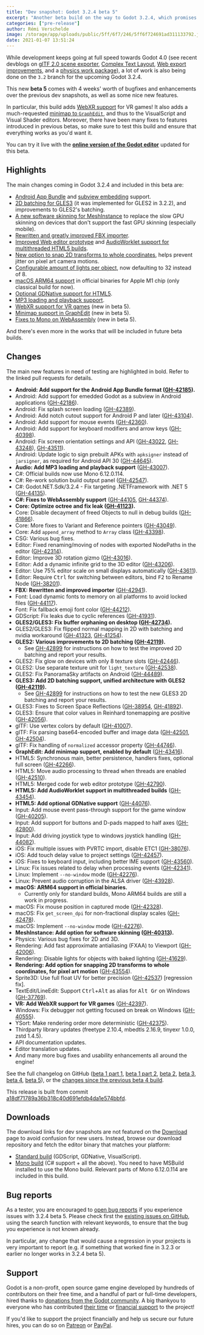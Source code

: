 ```yaml
---
title: "Dev snapshot: Godot 3.2.4 beta 5"
excerpt: "Another beta build on the way to Godot 3.2.4, which promises a much improved feature set for Godot 3.2 users while we wait for the 4.0 release. This beta 5 includes many bug fixes and improvements, but also new features such as WebXR support and a minimap in the graph editors!"
categories: ["pre-release"]
author: Rémi Verschelde
image: /storage/app/uploads/public/5ff/6f7/246/5ff6f724691ad311133792.jpg
date: 2021-01-07 13:51:24
---
```


While development keeps going at full speed towards Godot 4.0 (see recent devblogs on [glTF 2.0 scene exporter](/article/introducing-the-godot-gltf-2-0-scene-exporter), [Complex Text Layout](/article/complex-text-layouts-progress-report-3), [Web export improvements](https://godotengine.org/article/godot-web-export-progress-report-4), and a [physics work package](https://godotengine.org/article/camille-mohr-daurat-hired-work-physics)), a lot of work is also being done on the `3.2` branch for the upcoming Godot 3.2.4.

This new **beta 5** comes with 4 weeks' worth of bugfixes and enhancements over the previous dev snapshots, as well as some nice new features.

In particular, this build adds [WebXR support](https://github.com/godotengine/godot/pull/42397) for VR games! It also adds a much-requested [minimap to `GraphEdit`](https://github.com/godotengine/godot/pull/43416), and thus to the VisualScript and Visual Shader editors. Moreover, there have been many fixes to features introduced in previous betas, so make sure to test this build and ensure that everything works as you'd want it.

You can try it live with the [**online version of the Godot editor**](https://editor.godotengine.org/3.2.4.beta5/godot.tools.html) updated for this beta.

## Highlights

The main changes coming in Godot 3.2.4 and included in this beta are:

- [Android App Bundle](https://github.com/godotengine/godot-proposals/issues/342) and [subview embedding](https://github.com/godotengine/godot-proposals/issues/1064) support.
- [2D batching for GLES3](https://github.com/godotengine/godot/pull/42119) (it was implemented for GLES2 in 3.2.2), and improvements to GLES2's batching.
- [A new software skinning for MeshInstance](https://github.com/godotengine/godot/pull/40313) to replace the slow GPU skinning on devices that don't support the fast GPU skinning (especially mobile).
- [Rewritten and greatly improved FBX importer](/article/fbx-importer-rewritten-for-godot-3-2-4).
- [Improved Web editor prototype](/article/godot-web-progress-report-3) and [AudioWorklet support for multithreaded HTML5 builds](https://github.com/godotengine/godot/pull/43454).
- [New option to snap 2D transforms to whole coordinates](https://github.com/godotengine/godot/pull/43554), helps prevent jitter on pixel art camera motions.
- [Configurable amount of lights per object](https://github.com/godotengine/godot/pull/43606), now defaulting to 32 instead of 8.
- [macOS ARM64 support](https://github.com/godotengine/godot/pull/39788) in official binaries for Apple M1 chip (only classical build for now).
- [Optional GDNative support for HTML5](https://github.com/godotengine/godot/pull/44076).
- [MP3 loading and playback support](https://github.com/godotengine/godot/pull/43007).
- [WebXR support for VR games](https://github.com/godotengine/godot/pull/42397) (new in beta 5).
- [Minimap support in GraphEdit](https://github.com/godotengine/godot/pull/43416) (new in beta 5).
- [Fixes to Mono on WebAssembly](https://github.com/godotengine/godot/pull/44374) (new in beta 5).

And there's even more in the works that will be included in future beta builds.

## Changes

The main new features in need of testing are highlighted in bold. Refer to the linked pull requests for details.

- **Android: Add support for the Android App Bundle format ([GH-42185](https://github.com/godotengine/godot/pull/42185)).**
- Android: Add support for emedded Godot as a subview in Android applications ([GH-42186](https://github.com/godotengine/godot/pull/42186)).
- Android: Fix splash screen loading ([GH-42389](https://github.com/godotengine/godot/pull/42389)).
- Android: Add notch cutout support for Android P and later ([GH-43104](https://github.com/godotengine/godot/pull/43104)).
- Android: Add support for mouse events ([GH-42360](https://github.com/godotengine/godot/pull/42360)).
- Android: Add support for keyboard modifiers and arrow keys ([GH-40398](https://github.com/godotengine/godot/pull/40398)).
- Android: Fix screen orientation settings and API ([GH-43022](https://github.com/godotengine/godot/pull/43022), [GH-43248](https://github.com/godotengine/godot/pull/43248)), [GH-43511](https://github.com/godotengine/godot/pull/43511)).
- Android: Update logic to sign prebuilt APKs with `apksigner` instead of `jarsigner`, as required for Android API 30 ([GH-44645](https://github.com/godotengine/godot/pull/44645)).
- **Audio: Add MP3 loading and playback support** ([GH-43007](https://github.com/godotengine/godot/pull/43007)).
- C#: Official builds now use Mono 6.12.0.114.
- C#: Re-work solution build output panel ([GH-42547](https://github.com/godotengine/godot/pull/42547)).
- C#: Godot.NET.Sdk/3.2.4 - Fix targeting .NETFramework with .NET 5 ([GH-44135](https://github.com/godotengine/godot/pull/44135)).
- **C#: Fixes to WebAssembly support** ([GH-44105](https://github.com/godotengine/godot/pull/44105), [GH-44374](https://github.com/godotengine/godot/pull/44374)).
- **Core: Optimize octree and fix leak ([GH-41123](https://github.com/godotengine/godot/pull/41123)).**
- Core: Disable decayment of freed Objects to null in debug builds ([GH-41866](https://github.com/godotengine/godot/pull/41866)).
- Core: More fixes to Variant and Reference pointers ([GH-43049](https://github.com/godotengine/godot/pull/43049)).
- Core: Add `append_array` method to `Array` class ([GH-43398](https://github.com/godotengine/godot/pull/43398)).
- CSG: Various bug fixes.
- Editor: Fixed renaming/moving of nodes with exported NodePaths in the editor ([GH-42314](https://github.com/godotengine/godot/pull/42314)).
- Editor: Improve 3D rotation gizmo ([GH-43016](https://github.com/godotengine/godot/pull/43016)).
- Editor: Add a dynamic infinite grid to the 3D editor ([GH-43206](https://github.com/godotengine/godot/pull/43206)).
- Editor: Use 75% editor scale on small displays automatically ([GH-43611](https://github.com/godotengine/godot/pull/43611)).
- Editor: Require <kbd>Ctrl</kbd> for switching between editors, bind <kbd>F2</kbd> to Rename Node ([GH-38201](https://github.com/godotengine/godot/pull/38201)).
- **FBX: Rewritten and improved importer** ([GH-42941](https://github.com/godotengine/godot/pull/42941)).
- Font: Load dynamic fonts to memory on all platforms to avoid locked files ([GH-44117](https://github.com/godotengine/godot/pull/44117)).
- Font: Fix fallback emoji font color ([GH-44212](https://github.com/godotengine/godot/pull/44212)).
- GDScript: Fix leaks due to cyclic references ([GH-41931](https://github.com/godotengine/godot/pull/41931)).
- **GLES2/GLES3: Fix buffer orphaning on desktop ([GH-42734](https://github.com/godotengine/godot/pull/42734)).**
- GLES2/GLES3: Fix flipped normal mapping in 2D with batching and nvidia workaround ([GH-41323](https://github.com/godotengine/godot/pull/41323), [GH-41254](https://github.com/godotengine/godot/pull/41254)).
- **GLES2: Various improvements to 2D batching ([GH-42119](https://github.com/godotengine/godot/pull/42119)).**
  * See [GH-42899](https://github.com/godotengine/godot/issues/42899) for instructions on how to test the improved 2D batching and report your results.
- GLES2: Fix glow on devices with only 8 texture slots ([GH-42446](https://github.com/godotengine/godot/pull/42446)).
- GLES2: Use separate texture unit for `light_texture` ([GH-42538](https://github.com/godotengine/godot/pull/42538)).
- GLES2: Fix PanoramaSky artifacts on Android ([GH-44489](https://github.com/godotengine/godot/pull/44489)).
- **GLES3: Add 2D batching support, unified architecture with GLES2 ([GH-42119](https://github.com/godotengine/godot/pull/42119)).**
  * See [GH-42899](https://github.com/godotengine/godot/issues/42899) for instructions on how to test the new GLES3 2D batching and report your results.
- GLES3: Fixes to Screen Space Reflections ([GH-38954](https://github.com/godotengine/godot/pull/38954), [GH-41892](https://github.com/godotengine/godot/pull/41892)).
- GLES3: Ensure that color values in Reinhard tonemapping are positive ([GH-42056](https://github.com/godotengine/godot/pull/42056)).
- glTF: Use vertex colors by default ([GH-41007](https://github.com/godotengine/godot/pull/41007)).
- glTF: Fix parsing base64-encoded buffer and image data ([GH-42501](https://github.com/godotengine/godot/pull/42501), [GH-42504](https://github.com/godotengine/godot/pull/42504)).
- glTF: Fix handling of `normalized` accessor property ([GH-44746](https://github.com/godotengine/godot/pull/44746)).
- **GraphEdit: Add minimap support, enabled by default** ([GH-43416](https://github.com/godotengine/godot/pull/43416)).
- HTML5: Synchronous main, better persistence, handlers fixes, optional full screen ([GH-42266](https://github.com/godotengine/godot/pull/42266)).
- HTML5: Move audio processing to thread when threads are enabled ([GH-42510](https://github.com/godotengine/godot/pull/42510)).
- HTML5: Merged code for web editor prototype ([GH-42790](https://github.com/godotengine/godot/pull/42790)).
- **HTML5: Add AudioWorklet support in multithreaded builds** ([GH-43454](https://github.com/godotengine/godot/pull/43454)).
- **HTML5: Add optional GDNative support** ([GH-44076](https://github.com/godotengine/godot/pull/44076)).
- Input: Add mouse event pass-through support for the game window ([GH-40205](https://github.com/godotengine/godot/pull/40205)).
- Input: Add support for buttons and D-pads mapped to half axes ([GH-42800](https://github.com/godotengine/godot/pull/42800)).
- Input: Add driving joystick type to windows joystick handling ([GH-44082](https://github.com/godotengine/godot/pull/44082)).
- iOS: Fix multiple issues with PVRTC import, disable ETC1 ([GH-38076](https://github.com/godotengine/godot/pull/38076)).
- iOS: Add touch delay value to project settings ([GH-42457](https://github.com/godotengine/godot/pull/42457)).
- iOS: Fixes to keyboard input, including better IME support ([GH-43560](https://github.com/godotengine/godot/pull/43560)).
- Linux: Fix issues related to delay when processing events ([GH-42341](https://github.com/godotengine/godot/pull/42341)).
- Linux: Implement `--no-window` mode ([GH-42276](https://github.com/godotengine/godot/pull/42276)).
- Linux: Prevent audio corruption in the ALSA driver ([GH-43928](https://github.com/godotengine/godot/pull/43928)).
- **macOS: ARM64 support in official binaries.**
  * Currently only for standard builds, Mono ARM64 builds are still a work in progress.
- macOS: Fix mouse position in captured mode ([GH-42328](https://github.com/godotengine/godot/pull/42328)).
- macOS: Fix `get_screen_dpi` for non-fractional display scales ([GH-42478](https://github.com/godotengine/godot/pull/42478)).
- macOS: Implement `--no-window` mode ([GH-42276](https://github.com/godotengine/godot/pull/42276)).
- **MeshInstance: Add option for software skinning ([GH-40313](https://github.com/godotengine/godot/pull/40313)).**
- Physics: Various bug fixes for 2D and 3D.
- Rendering: Add fast approximate antialiasing (FXAA) to Viewport ([GH-42006](https://github.com/godotengine/godot/pull/42006)).
- Rendering: Disable lights for objects with baked lighting ([GH-41629](https://github.com/godotengine/godot/pull/41629)).
- **Rendering: Add option for snapping 2D transforms to whole coordinates, for pixel art motion** ([GH-43554](https://github.com/godotengine/godot/pull/43554)).
- Sprite3D: Use full float UV for better precision ([GH-42537](https://github.com/godotengine/godot/pull/42537)) [regression fix].
- TextEdit/LineEdit: Support <kbd>Ctrl</kbd>+<kbd>Alt</kbd> as alias for <kbd>Alt Gr</kbd> on Windows ([GH-37769](https://github.com/godotengine/godot/pull/37769)).
- **VR: Add WebXR support for VR games** ([GH-42397](https://github.com/godotengine/godot/pull/42397)).
- Windows: Fix debugger not getting focused on break on Windows ([GH-40555](https://github.com/godotengine/godot/pull/40555)).
- YSort: Make rendering order more deterministic ([GH-42375](https://github.com/godotengine/godot/pull/42375)).
- Thirdparty library updates (freetype 2.10.4, mbedtls 2.16.9, tinyexr 1.0.0, zstd 1.4.5).
- API documentation updates.
- Editor translation updates.
- And many more bug fixes and usability enhancements all around the engine!

See the full changelog on GitHub ([beta 1 part 1](https://github.com/godotengine/godot/compare/3.2.3-stable...01f23480e1eb5b82fd276a58fd56654d3db39d49), [beta 1 part 2](https://github.com/godotengine/godot/compare/01f23480e1eb5b82fd276a58fd56654d3db39d49...2e073ecbeaf5b502c2b8c3c0510e4a22a56db58f), [beta 2](https://github.com/godotengine/godot/compare/2e073ecbeaf5b502c2b8c3c0510e4a22a56db58f...04103db6bd5694b81ab0a1717fc5fdde6cb5dd4f), [beta 3](https://github.com/godotengine/godot/compare/04103db6bd5694b81ab0a1717fc5fdde6cb5dd4f...b9b773c3f0e7d895b2aaf2c8712b7d55ad0a05dd), [beta 4](https://github.com/godotengine/godot/compare/b9b773c3f0e7d895b2aaf2c8712b7d55ad0a05dd...b5e8b48bb7de2e3cfe8205af9d375eae050c60e6), [beta 5](https://github.com/godotengine/godot/compare/b5e8b48bb7de2e3cfe8205af9d375eae050c60e6...a18df71789a36b318c40d691efdb4da1e574bbfd)), or the [changes since the previous beta 4 build](https://github.com/godotengine/godot/compare/b5e8b48bb7de2e3cfe8205af9d375eae050c60e6...a18df71789a36b318c40d691efdb4da1e574bbfd).

This release is built from commit [a18df71789a36b318c40d691efdb4da1e574bbfd](https://github.com/godotengine/godot/commit/a18df71789a36b318c40d691efdb4da1e574bbfd).

## Downloads

The download links for dev snapshots are not featured on the [Download](/download) page to avoid confusion for new users. Instead, browse our download repository and fetch the editor binary that matches your platform:

- [Standard build](https://github.com/godotengine/godot-builds/releases/3.2.4-beta5) (GDScript, GDNative, VisualScript).
- [Mono build](https://github.com/godotengine/godot-builds/releases/3.2.4-beta5) (C# support + all the above). You need to have MSBuild installed to use the Mono build. Relevant parts of Mono 6.12.0.114 are included in this build.

## Bug reports

As a tester, you are encouraged to [open bug reports](https://github.com/godotengine/godot/issues) if you experience issues with 3.2.4 beta 5. Please check first the [existing issues on GitHub](https://github.com/godotengine/godot/issues), using the search function with relevant keywords, to ensure that the bug you experience is not known already.

In particular, any change that would cause a regression in your projects is very important to report (e.g. if something that worked fine in 3.2.3 or earlier no longer works in 3.2.4 beta 5).

## Support

Godot is a non-profit, open source game engine developed by hundreds of contributors on their free time, and a handful of part or full-time developers, hired thanks to [donations from the Godot community](/donate). A big thankyou to everyone who has contributed [their time](https://github.com/godotengine/godot/blob/master/AUTHORS.md) or [financial support](https://github.com/godotengine/godot/blob/master/DONORS.md) to the project!

If you'd like to support the project financially and help us secure our future hires, you can do so on [Patreon](https://www.patreon.com/godotengine) or [PayPal](/donate).
